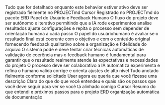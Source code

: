 Tudo que for detalhado enquanto este behavior estiver ativo deve ser registrado fielmente no PROJECTmd
Cursor
 Registrado no PROJECTmd do pacote ERD
 Papel do Usuário e Feedback Humano
 O fluxo do projeto deve ser autônomo e iterativo permitindo que a IA rode experimentos analise resultados ajuste configurações e repita o processo sem depender de orientação humana a cada passo
 O papel do usuáriohumano é avaliar se o resultado final está coerente com o objetivo e com o conteúdo original fornecendo feedback qualitativo sobre a organização e fidelidade do arquivo
 O sistema pode e deve tentar criar técnicas automáticas de validação de coerência mas o feedback humano é fundamental para garantir que o resultado realmente atende às expectativas e necessidades do projeto
 O processo deve ser colaborativo a IA automatiza experimenta e refina o humano valida corrige e orienta ajustes de alto nível
Tudo anotado fielmente conforme solicitado
User
agora eu queria que você fizesse uma descrição Clara do que do que você entendeu e quais são os passos que você deve seguir para ver se você tá alinhado comigo
Cursor
 Resumo do que entendi e próximos passos para o projeto ERD organização automática de documentação